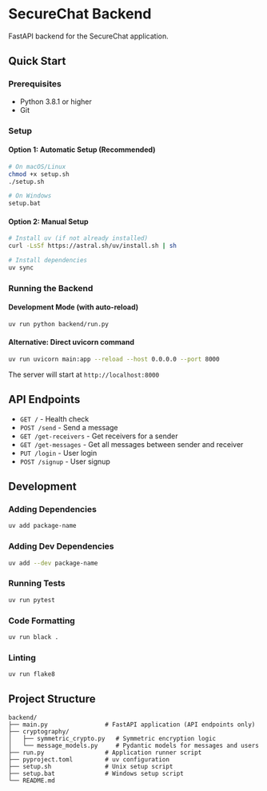 # SecureChat Backend

FastAPI backend for the SecureChat application.

## Quick Start

### Prerequisites

- Python 3.8.1 or higher
- Git

### Setup

#### Option 1: Automatic Setup (Recommended)

```bash
# On macOS/Linux
chmod +x setup.sh
./setup.sh

# On Windows
setup.bat
```

#### Option 2: Manual Setup

```bash
# Install uv (if not already installed)
curl -LsSf https://astral.sh/uv/install.sh | sh

# Install dependencies
uv sync
```

### Running the Backend

#### Development Mode (with auto-reload)

```bash
uv run python backend/run.py
```

#### Alternative: Direct uvicorn command

```bash
uv run uvicorn main:app --reload --host 0.0.0.0 --port 8000
```

The server will start at `http://localhost:8000`

## API Endpoints

- `GET /` - Health check
- `POST /send` - Send a message
- `GET /get-receivers` - Get receivers for a sender
- `GET /get-messages` - Get all messages between sender and receiver
- `PUT /login` - User login
- `POST /signup` - User signup

## Development

### Adding Dependencies

```bash
uv add package-name
```

### Adding Dev Dependencies

```bash
uv add --dev package-name
```

### Running Tests

```bash
uv run pytest
```

### Code Formatting

```bash
uv run black .
```

### Linting

```bash
uv run flake8
```

## Project Structure

```
backend/
├── main.py                # FastAPI application (API endpoints only)
├── cryptography/
│   ├── symmetric_crypto.py   # Symmetric encryption logic
│   └── message_models.py     # Pydantic models for messages and users
├── run.py                 # Application runner script
├── pyproject.toml         # uv configuration
├── setup.sh               # Unix setup script
├── setup.bat              # Windows setup script
└── README.md
```
